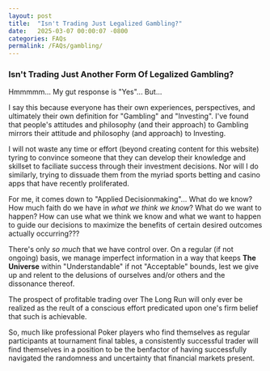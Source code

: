 ```yaml
---
layout: post
title:  "Isn't Trading Just Legalized Gambling?"
date:   2025-03-07 00:00:07 -0800
categories: FAQs
permalink: /FAQs/gambling/
---
```

### Isn't Trading Just Another Form Of Legalized Gambling?

Hmmmmm...  My gut response is "Yes"...  But...  

I say this because everyone has their own experiences, perspectives, and ultimately their own definition for "Gambling" and "Investing".  I've found that people's attitudes and philosophy (and their approach) to Gambling mirrors their attitude and philosophy (and approach) to Investing.  

I will not waste any time or effort (beyond creating content for this website) tyring to convince someone that they can develop their knowledge and skillset to faciliate success through their investment decisions.  Nor will I do similarly, trying to dissuade them from the myriad sports betting and casino apps that have recently proliferated.  

For me, it comes down to "Applied Decisionmaking"...  What do we know?  How much faith do we have in *what we think we know*?  What do we want to happen?  How can use what we think we know and what we want to happen to guide our decisions to maximize the benefits of certain desired outcomes actually occurring???  

There's only *so much* that we have control over.  On a regular (if not ongoing) basis, we manage imperfect information in a way that keeps **The Universe** within "Understandable" if not "Acceptable" bounds, lest we give up and relent to the delusions of ourselves and/or others and the dissonance thereof.  

The prospect of profitable trading over The Long Run will only ever be realized as the reult of a conscious effort predicated upon one's firm belief that such is achievable.  

So, much like professional Poker players who find themselves as regular participants at tournament final tables, a consistently successful trader will find themselves in a position to be the benfactor of having successfully navigated the randomness and uncertainty that financial markets present.
